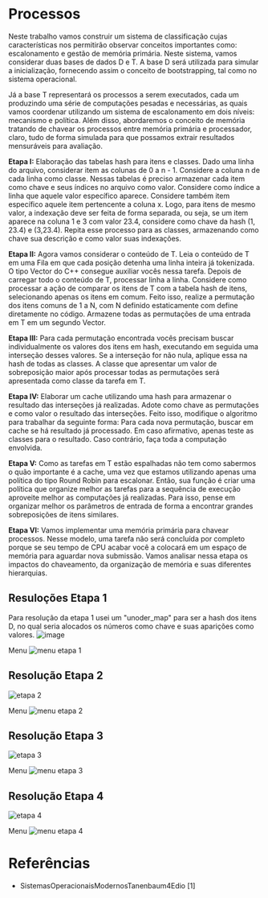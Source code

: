 # Processos

Neste trabalho vamos construir um sistema de classificação cujas características nos permitirão observar conceitos importantes como: escalonamento e gestão de memória primária. Neste sistema, vamos considerar duas bases de dados D e T. A base D será utilizada para simular a inicialização, fornecendo assim o conceito de bootstrapping, tal como no sistema operacional.

Já a base T representará os processos a serem executados, cada um produzindo uma série de computações pesadas e necessárias, as quais vamos coordenar utilizando um sistema de escalonamento em dois níveis: mecanismo e política. Além disso, abordaremos o conceito de memória tratando de chavear os processos entre memória primária e processador, claro, tudo de forma simulada para que possamos extrair resultados mensuráveis para avaliação.

<strong>Etapa I:</strong> Elaboração das tabelas hash para itens e classes. Dado uma linha do arquivo, considerar item as colunas de 0 a n - 1. Considere a coluna n de cada linha como classe. Nessas tabelas é preciso armazenar cada item como chave e seus índices no arquivo como valor. Considere como índice a linha que aquele valor específico aparece. Considere também item específico aquele item pertencente a coluna x. Logo, para itens de mesmo valor, a indexação deve ser feita de forma separada, ou seja, se um item aparece na coluna 1 e 3 com valor 23.4, considere como chave da hash (1, 23.4) e (3,23.4). Repita esse processo para as classes, armazenando como chave sua descrição e como valor suas indexações.

<strong>Etapa II:</strong> Agora vamos considerar o conteúdo de T. Leia o conteúdo de T em uma Fila em que cada posição detenha uma linha inteira já tokenizada. O tipo Vector do C++ consegue auxiliar vocês nessa tarefa. Depois de carregar todo o conteúdo de T, processar linha a linha. Considere como processar a ação de comparar os itens de T com a tabela hash de itens, selecionando apenas os itens em comum. Feito isso, realize a permutação dos itens comuns de 1 a N, com N definido estaticamente com define diretamente no código. Armazene todas as permutações de uma entrada em T em um segundo Vector.

<strong>Etapa III:</strong> Para cada permutação encontrada vocês precisam buscar individualmente os valores dos itens em hash, executando em seguida uma interseção desses valores. Se a interseção for não nula, aplique essa na hash de todas as classes. A classe que apresentar um valor de sobreposição maior após processar todas as permutações será apresentada como classe da tarefa em T.

<strong>Etapa IV:</strong> Elaborar um cache utilizando uma hash para armazenar o resultado das interseções já realizadas. Adote como chave as permutações e como valor o resultado das interseções. Feito isso, modifique o algoritmo para trabalhar da seguinte forma: Para cada nova permutação, buscar em cache se há resultado já processado. Em caso afirmativo, apenas teste as classes para o resultado. Caso contrário, faça toda a computação envolvida.

<strong>Etapa V:</strong> Como as tarefas em T estão espalhadas não tem como sabermos o quão importante é a cache, uma vez que estamos utilizando apenas uma política do tipo Round Robin para escalonar. Então, sua função é criar uma política que organize melhor as tarefas para a sequência de execução aproveite melhor as computações já realizadas. Para isso, pense em organizar melhor os parâmetros de entrada de forma a encontrar grandes sobreposições de itens similares.

<strong>Etapa VI:</strong> Vamos implementar uma memória primária para chavear processos. Nesse modelo, uma tarefa não será concluída por completo porque se seu tempo de CPU acabar você a colocará em um espaço de memória para aguardar nova submissão. Vamos analisar nessa etapa os impactos do chaveamento, da organização de memória e suas diferentes hierarquias.


<h2>Resuloções Etapa 1</h2>

Para resolução da etapa 1 usei um "unoder_map" para ser a hash dos itens D, no qual seria alocados os números como chave e suas aparições como valores.
![image](https://user-images.githubusercontent.com/78708394/197238271-dc03a069-d6c3-4ec0-a2f0-ab71ef59f918.png)

Menu
![menu etapa 1](https://user-images.githubusercontent.com/78708394/197241245-1623224e-8711-44db-941a-58dbb70e3634.png)


<h2>Resolução Etapa 2</h2>

![etapa 2](https://user-images.githubusercontent.com/78708394/197240421-2064cae4-452f-4952-90e4-0c1c3ac61665.png)

Menu
![menu etapa 2](https://user-images.githubusercontent.com/78708394/197241288-577cec32-de0a-4f89-a259-23d82bed7302.png)


<h2>Resolução Etapa 3</h2>

![etapa 3](https://user-images.githubusercontent.com/78708394/197240533-71488f10-6607-4af8-9257-9c2b4a9dd133.png)

Menu
![menu etapa 3](https://user-images.githubusercontent.com/78708394/197241332-dfa3a214-2308-474e-ac20-f8135f97caf6.png)

<h2>Resolução Etapa 4</h2>

![etapa 4](https://user-images.githubusercontent.com/78708394/197239728-617f40e4-7960-46ec-87a1-bbe6236eb0f9.png)

Menu
![menu etapa 4](https://user-images.githubusercontent.com/78708394/197241358-54ce980a-da46-4f06-808a-0beaf65d6048.png)


<h1>Referências</h1>

 *  SistemasOperacionaisModernosTanenbaum4Edio [1]
